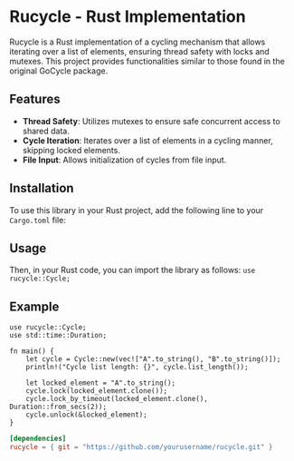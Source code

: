 # Rucycle - Rust Implementation

Rucycle is a Rust implementation of a cycling mechanism that allows iterating over a list of elements, ensuring thread safety with locks and mutexes. This project provides functionalities similar to those found in the original GoCycle package.

## Features

- **Thread Safety**: Utilizes mutexes to ensure safe concurrent access to shared data.
- **Cycle Iteration**: Iterates over a list of elements in a cycling manner, skipping locked elements.
- **File Input**: Allows initialization of cycles from file input.

## Installation

To use this library in your Rust project, add the following line to your `Cargo.toml` file:

## Usage
Then, in your Rust code, you can import the library as follows:
```use rucycle::Cycle;```

## Example

```
use rucycle::Cycle;
use std::time::Duration;

fn main() {
    let cycle = Cycle::new(vec!["A".to_string(), "B".to_string()]);
    println!("Cycle list length: {}", cycle.list_length());

    let locked_element = "A".to_string();
    cycle.lock(locked_element.clone());
    cycle.lock_by_timeout(locked_element.clone(), Duration::from_secs(2));
    cycle.unlock(&locked_element);
}

```
```toml
[dependencies]
rucycle = { git = "https://github.com/yourusername/rucycle.git" }


